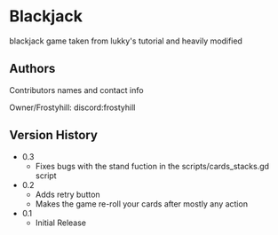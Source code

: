 # Blackjack
blackjack game taken from lukky's tutorial and heavily modified

## Authors

Contributors names and contact info

Owner/Frostyhill:
discord:frostyhill

## Version History

* 0.3
  * Fixes bugs with the stand fuction in the scripts/cards_stacks.gd script
* 0.2
    * Adds retry button
    * Makes the game re-roll your cards after mostly any action
* 0.1
    * Initial Release




